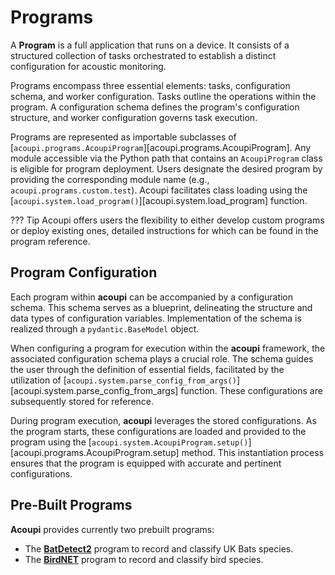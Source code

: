 # Programs

A **Program**  is a full application that runs on a device. It consists of a structured collection of tasks orchestrated to establish a distinct configuration for acoustic monitoring. 

Programs encompass three essential elements: tasks, configuration schema, and
worker configuration. Tasks outline the operations within the program. A
configuration schema defines the program's configuration structure, and worker
configuration governs task execution.

Programs are represented as importable subclasses of
[`acoupi.programs.AcoupiProgram`][acoupi.programs.AcoupiProgram]. Any module
accessible via the Python path that contains an `AcoupiProgram` class is
eligible for program deployment. Users designate the desired program by
providing the corresponding module name (e.g., `acoupi.programs.custom.test`).
Acoupi facilitates class loading using the
[`acoupi.system.load_program()`][acoupi.system.load_program] function.


??? Tip
    Acoupi offers users the flexibility to either develop custom programs or deploy existing ones, detailed instructions for which can be found in the program reference.


## Program Configuration

Each program within **acoupi** can be accompanied by a configuration schema.
This schema serves as a blueprint, delineating the structure and data types of
configuration variables. Implementation of the schema is realized through a
`pydantic.BaseModel` object.

When configuring a program for execution within the **acoupi** framework, the
associated configuration schema plays a crucial role. The schema guides the user
through the definition of essential fields, facilitated by the utilization of
[`acoupi.system.parse_config_from_args()`][acoupi.system.parse_config_from_args]
function. These configurations are subsequently stored for reference.

During program execution, **acoupi** leverages the stored configurations. As the
program starts, these configurations are loaded and provided to the program
using the [`acoupi.system.AcoupiProgram.setup()`][acoupi.programs.AcoupiProgram.setup] method. This instantiation process ensures that the program is equipped with accurate and pertinent configurations.

## Pre-Built Programs

**Acoupi** provides currently two prebuilt programs:

- The [**BatDetect2**](https://github.com/acoupi/acoupi_batdetect2) program to record and classify UK Bats species. 
- The [**BirdNET**](https://github.com/acoupi/acoupi_batdetect2) program to record and classify bird species. 